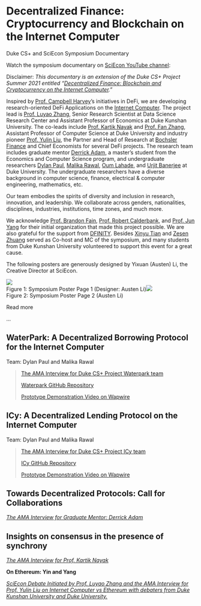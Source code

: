 Decentralized Finance: Cryptocurrency and Blockchain on the Internet Computer
=============================================================================

Duke CS+ and SciEcon Symposium Documentary

Watch the symposium documentary on [SciEcon YouTube channel](https://youtu.be/YpJCpcUuVBs):

Disclaimer: _This documentary is an extension of the Duke CS+ Project Summer 2021 entitled “_[_Decentralized Finance: Blockchain and Cryptocurrency on the Internet Computer_](https://www.cs.duke.edu/undergrad/summer_research)_.”_

Inspired by [Prof. Campbell Harvey](https://medium.com/sciecon-ama/how-will-defi-reshape-the-future-of-finance-a5febf668487)’s initiatives in DeFi, we are developing research-oriented DeFi Applications on the [Internet Computer](https://internetcomputer.org/). The project lead is [Prof. Luyao Zhang](https://www.linkedin.com/in/sunshineluyao/), Senior Research Scientist at Data Science Research Center and Assistant Professor of Economics at Duke Kunshan University. The co-leads include [Prof. Kartik Nayak](https://users.cs.duke.edu/~kartik/) and [Prof. Fan Zhang](https://www.fanzhang.me/), Assistant Professor of Computer Science at Duke University and industry pioneer [Prof. Yulin Liu](https://www.linkedin.com/in/yulineth/), the Partner and Head of Research at [Bochsler Finance](https://bochslerfinance.com/about-us/) and Chief Economists for several DeFi projects. The research team includes graduate mentor [Derrick Adam](https://www.linkedin.com/in/derrick-adam/), a master’s student from the Economics and Computer Science program, and undergraduate researchers [Dylan Paul](https://www.linkedin.com/in/dylanpaul1/), [Malika Rawal](https://www.linkedin.com/in/malika-rawal-303140160/), [Oum Lahade](https://www.linkedin.com/in/oum-lahade-920b30177/), and [Urjit Banerjee](https://www.linkedin.com/in/urjit-banerjee-81210718b/) at Duke University. The undergraduate researchers have a diverse background in computer science, finance, electrical & computer engineering, mathematics, etc.

Our team embodies the spirits of diversity and inclusion in research, innovation, and leadership. We collaborate across genders, nationalities, disciplines, industries, institutions, time zones, and much more.

We acknowledge [Prof. Brandon Fain](https://sites.duke.edu/btfain/), [Prof. Robert Calderbank](https://ece.duke.edu/faculty/robert-calderbank), and [Prof. Jun Yang](https://users.cs.duke.edu/~junyang/) for their initial organization that made this project possible. We are also grateful for the support from [DFINITY](https://dfinity.org/). Besides [Xinyu Tian](https://www.linkedin.com/in/xinyu-tian-1777aa203/) and [Zesen Zhuang](https://www.linkedin.com/in/zesen-zhuang-624591217/) served as Co-host and MC of the symposium, and many students from Duke Kunshan University volunteered to support this event for a great cause.

The following posters are generously designed by Yixuan (Austen) Li, the Creative Director at SciEcon.

![](https://miro.medium.com/max/1400/1*CTZUUp86enb7B2L79jczmg.png)<br />Figure  1: Symposium Poster Page 1 (Designer: Austen Li)![](https://miro.medium.com/max/1400/1*xzZ--yuhxdm9KcLNSR0zEg.png)<br />Figure  2: Symposium Poster Page 2 (Austen Li)

Read more

…

WaterPark: A Decentralized Borrowing Protocol for the Internet Computer
-----------------------------------------------------------------------

Team: Dylan Paul and Malika Rawal

> [The AMA Interview for Duke CS+ Project Waterpark team](https://medium.com/sciecon-ama/waterpark-a-decentralized-borrowing-protocol-for-the-internet-computer-ce95940f5463)
> 
> [Waterpark GitHub Repository](https://github.com/Duke-CS-Plus-IC/ICy2.git)
> 
> [Prototype Demonstration Video on Wapwire](https://warpwire.duke.edu/w/legFAA/)

ICy: A Decentralized Lending Protocol on the Internet Computer
--------------------------------------------------------------

Team: Dylan Paul and Malika Rawal

> [The AMA Interview for Duke CS+ Project ICy team](https://medium.com/sciecon-ama/icy-a-decentralized-lending-protocol-on-the-internet-computer-3b4eefb20313)
> 
> [ICy GitHub Repository](https://github.com/Duke-CS-Plus-IC/ICy2)
> 
> [Prototype Demonstration Video on Wapwire](https://warpwire.duke.edu/w/X-cFAA/)

Towards Decentralized Protocols: Call for Collaborations
--------------------------------------------------------

[_The AMA Interview for Graduate Mentor: Derrick Adam_](https://medium.com/sciecon-ama/towards-decentralized-protocols-call-for-collaborations-eec84c0ba154)

Insights on consensus in the presence of synchrony
--------------------------------------------------

[_The AMA Interview for Prof. Kartik Nayak_](https://medium.com/sciecon-ama/how-does-decentralization-support-privacy-preserving-insights-on-consensus-in-the-presence-of-bab673ca2553)

**On Ethereum: Yin and Yang**

[_SciEcon Debate Initiated by Prof. Luyao Zhang and the AMA Interview for Prof. Yulin Liu on Internet Computer vs Ethereum with debaters from Duke Kunshan University and Duke University._](https://medium.com/sciecon-ama/on-ethereum-yin-and-yang-189b0c2b46f0)
